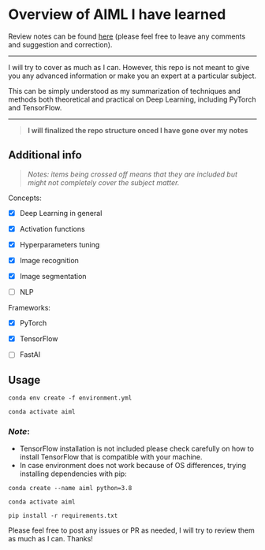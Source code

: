 # Overview of AIML I have learned

Review notes can be found [here](https://docs.google.com/document/d/1ocJ-YzZ6IvvCjJWNqE98Q6tpFOXDguBGV7xBZhqHlss/edit?usp=sharing) (please feel free to leave any comments and suggestion and correction).

---
I will try to cover as much as I can. However, this repo is not meant to give you any advanced information or make you an expert at a particular subject.

This can be simply understood as my summarization of techniques and methods both theoretical and practical on Deep Learning, including PyTorch and TensorFlow.

---
> **I will finalized the repo structure onced I have gone over my notes**

## Additional info
> _Notes: items being crossed off means that they are included but might not completely cover the subject matter._

Concepts:
- [x] Deep Learning in general
- [x] Activation functions
- [x] Hyperparameters tuning
- [x] Image recognition
- [x] Image segmentation
- [ ] NLP


Frameworks:
- [x] PyTorch
- [x] TensorFlow
- [ ] FastAI


## Usage

`conda env create -f environment.yml`

`conda activate aiml`

### *Note*: 
- TensorFlow installation is not included please check carefully on how to install TensorFlow that is compatible with your machine.
- In case environment does not work because of OS differences, trying installing dependencies with pip:

`conda create --name aiml python=3.8`

`conda activate aiml`

`pip install -r requirements.txt`

Please feel free to post any issues or PR as needed, I will try to review them as much as I can. Thanks!
